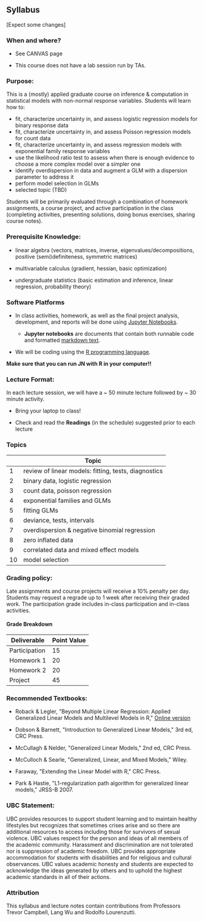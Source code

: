 ## Syllabus

[Expect some changes]

### When and where?

- See CANVAS page

- This course does not have a lab session run by TAs. 


### Purpose:

This is a (mostly) applied graduate course on inference & computation in statistical models with non-normal response variables. Students will learn how to:
- fit, characterize uncertainty in, and assess logistic regression models for binary response data
- fit, characterize uncertainty in, and assess Poisson regression models for count data
- fit, characterize uncertainty in, and assess regression models with exponential family response variables
- use the likelihood ratio test to assess when there is enough evidence to choose a more complex model over a simpler one
- identify overdispersion in data and augment a GLM with a dispersion parameter to address it
- perform model selection in GLMs
- selected topic (TBD)

Students will be primarily evaluated through a combination of homework assignments, a course project, and active participation in the class (completing activities, presenting solutions, doing bonus exercises, sharing course notes).

### Prerequisite Knowledge:

- linear algebra (vectors, matrices, inverse, eigenvalues/decompositions, positive (semi)definiteness, symmetric matrices)

- multivariable calculus (gradient, hessian, basic optimization)

- undergraduate statistics (basic estimation and inference, linear regression, probability theory)

### Software Platforms

- In class activities, homework, as well as the final project analysis, development, and reports will be done using [Jupyter Notebooks](http://jupyter.org/).

  -  **Jupyter notebooks** are documents that contain both runnable code and formatted [markdown text](https://commonmark.org/help/). 

- We will be coding using the [R programming language](https://cran.r-project.org/).

**Make sure that you can run JN with R in your computer!!**

### Lecture Format:

In each lecture session, we will have a ~ 50 minute lecture followed by ~ 30 minute activity. 

- Bring your laptop to class! 

- Check and read the **Readings** (in the schedule) suggested prior to each lecture


### Topics

|  | Topic |
| ------- | ----- |
| 1 | review of linear models: fitting, tests, diagnostics |
| 2 | binary data, logistic regression |
| 3 | count data, poisson regression |
| 4 | exponential families and GLMs |
| 5 | fitting GLMs |
| 6 | deviance, tests, intervals |
| 7 | overdispersion & negative binomial regression | 
| 8 | zero inflated data |
| 9 | correlated data and mixed effect models|
| 10 | model selection |


### Grading policy:

Late assignments and course projects will receive a 10% penalty per day. Students may request a regrade up to 1 week after receiving their graded work. The participation grade includes in-class participation and in-class activities.

#### Grade Breakdown

| Deliverable | Point Value |
| ----------  | ----------- |
| Participation | 15 |
| Homework 1 | 20 | 
| Homework 2 | 20 |
| Project | 45 |


### Recommended Textbooks:

- Roback & Legler, "Beyond Multiple Linear Regression: Applied Generalized Linear Models and Multilevel Models in R," [Online version](https://bookdown.org/roback/bookdown-BeyondMLR/)

- Dobson & Barnett, "Introduction to Generalized Linear Models," 3rd ed, CRC Press.

- McCullagh & Nelder, "Generalized Linear Models," 2nd ed, CRC Press.

- McCulloch & Searle, "Generalized, Linear, and Mixed Models," Wiley.

- Faraway, "Extending the Linear Model with R," CRC Press.

- Park & Hastie, "L1-regularization path algorithm for generalized linear models," JRSS-B 2007.

### UBC Statement:

UBC provides resources to support student learning and to maintain healthy lifestyles but recognizes that sometimes crises arise and so there are additional resources to access including those for survivors of sexual violence. UBC values respect for the person and ideas of all members of the academic community. Harassment and discrimination are not tolerated nor is suppression of academic freedom. UBC provides appropriate accommodation for students with disabilities and for religious and cultural observances. UBC values academic honesty and students are expected to acknowledge the ideas generated by others and to uphold the highest academic standards in all of their actions. 

### Attribution

This syllabus and lecture notes contain contributions from Professors Trevor Campbell, Lang Wu and Rodolfo Lourenzutti.
